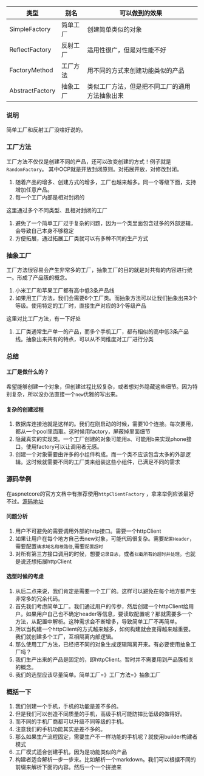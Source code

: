 ﻿| 类型              | 别名   | 可以做到的效果                 |
|-----------------|------|-------------------------|
| SimpleFactory   | 简单工厂 | 创建简单类似的对象               |
| ReflectFactory  | 反射工厂 | 适用性很广，但是对性能不好           |
| FactoryMethod   | 工厂方法 | 用不同的方式来创建功能类似的产品        |
| AbstractFactory | 抽象工厂 | 类似工厂方法，但是把不同工厂的通用方法抽象出来 |

### 说明

简单工厂和反射工厂没啥好说的。

### 工厂方法

工厂方法不仅仅是创建不同的产品，还可以改变创建的方式！例子就是`RandomFactory`。 其中OCP就是开放封闭原则。对拓展开放，对修改封闭。

1. 随着产品的增多、创建方式的增多，工厂也越来越多。同一个等级下面，支持增加任意产品。
2. 每一个工厂内部是相对封闭的

这里通过多个不同类型、且相对封闭的工厂

1. 避免了一个简单工厂过于复杂的问题，因为一个类里面包含过多的外部逻辑，会导致自己本身不够稳定
2. 方便拓展，通过拓展工厂类就可以有多种不同的生产方式

### 抽象工厂

工厂方法很容易会产生非常多的工厂，抽象工厂的目的就是对共有的内容进行统一。形成了产品簇的概念。

1. 小米工厂和苹果工厂都有高中低3条产品线
2. 如果用工厂方法，我们会需要6个工厂类。而抽象方法可以让我们抽象出来3个等级。使用特定的工厂时，直接生产对应的3个等级产品

这里对比工厂方法，有一下好处

1. 工厂类通常生产单一的产品，而多个手机工厂，都有相似的高中低3条产品线。抽象出来共有的特点，可以从不同维度对工厂进行分类

### 总结

#### 工厂是做什么的？

希望能够创建一个对象，但创建过程比较复杂，或者想对外隐藏这些细节。因为特别复杂，所以没办法直接一个`new`优雅的写出来。

#### 复杂的创建过程

1. 数据库连接池就是这样的。我们在刚启动的时候，需要10个连接。每次要用，都从一个pool里面取。这时候用factory，屏蔽掉里面细节
2. 隐藏真实的实现类。一个工厂创建的对象可能用a、可能用b来实现phone接口。使用factory可以让调用者无感。
3. 创建一个对象需要由许多的小组件构成。而一个类不应该包含太多的外部逻辑。这时候就需要不同的工厂类来组装这些小组件，已满足不同的需求

### 源码举例

在aspnetcore的官方文档中有推荐使用`httpClientFactory`
，拿来举例应该最好不过。[源码地址](https://github.com/dotnet/runtime/blob/4ed3063d8bc434fd29fe63cf093c17baa9ff8fd3/src/libraries/Microsoft.Extensions.Http/src/DefaultHttpClientFactory.cs)

#### 问题分析

1. 用户不可避免的需要调用外部的http接口。需要一个httpClient
2. 如果让用户在每个地方自己去new对象，可能代码很复杂。需要`配置Header`，需要配置`请求域名和根路径`,需要`配置超时`
3. 对所有第三方接口调用的时候，想要`记录日志`，或者`拦截所有的超时并处理`。也就是说还想拓展httpClient

#### 选型时候的考虑

1. 从后二点来说，我们肯定是需要一个工厂的。这样可以避免在每个地方都产生非常多的冗余代码。
2. 首先我们考虑简单工厂。我们通过用户的传参，然后创建一个httpClient给用户。如果用户自己也不确定header等信息，要读取配置呢？那就需要多一个方法，从配置中解析。这种需求会不断增多，导致简单工厂不再简单。
3. 所以当构建一个httpClient的方式越来越多，如何构建就会变得越来越重要。我们就创建多个工厂，互相隔离内部逻辑。
4. 那么使用工厂方法，已经把不同的对象生成逻辑隔离开来。有必要使用抽象工厂吗？
5. 我们生产出来的产品是固定的，即httpClient。暂时并不需要用到产品簇相关的概念。
6. 我们的选型应该尽量简单。简单工厂=》工厂方法=》抽象工厂

### 概括一下

1. 我们创建一个手机，手机的功能是差不多的。
2. 但是我们可以创造不同质量的手机，高级手机可能防摔比低级的做得好。
3. 而不同的手机厂商都可以升级不同等级的手机。
4. 注意我们的手机功能其实是差不多的。
5. 那么如果生产流程固定，需要生产不一样功能的手机呢？就使用builder构建者模式
6. 工厂模式适合创建手机，因为是功能类似的产品
7. 构建者适合解析一步一步来。比如解析一个markdown。我们可以根据不同的前缀来解析下面的内容。然后一个一个拼接来